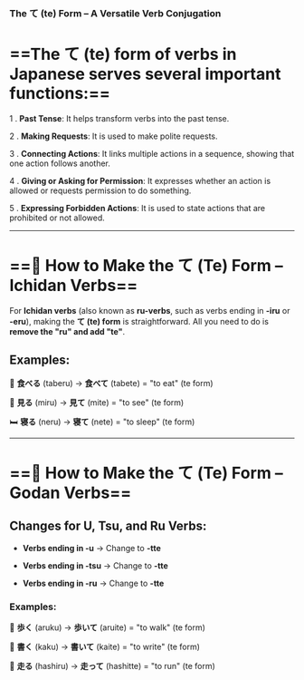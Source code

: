 ### **The て (te) Form – A Versatile Verb Conjugation**

# ==The **て (te) form** of verbs in Japanese serves several important functions:==
1 . **Past Tense**: It helps transform verbs into the past tense.
 
2 . **Making Requests**: It is used to make polite requests.

3 . **Connecting Actions**: It links multiple actions in a sequence, showing that one action follows another.

4 .  **Giving or Asking for Permission**: It expresses whether an action is allowed or requests permission to do something.

5 . **Expressing Forbidden Actions**: It is used to state actions that are prohibited or not allowed.

---

# ==**🔹 How to Make the て (Te) Form – Ichidan Verbs**==

For **Ichidan verbs** (also known as **ru-verbs**, such as verbs ending in **-iru** or **-eru**), making the **て (te) form** is straightforward. All you need to do is **remove the "ru" and add "te"**.

## **Examples:**

🍣 **食べる** (taberu) → **食べて** (tabete) = "to eat"  (te form)

👀 **見る** (miru) → **見て** (mite) = "to see" (te form)

🛏️ **寝る** (neru) → **寝て** (nete) = "to sleep" (te form)

---

# ==**🔹 How to Make the て (Te) Form – Godan Verbs**==


## **Changes for U, Tsu, and Ru Verbs:**

- **Verbs ending in -u** → Change to **-tte**
    
- **Verbs ending in -tsu** → Change to **-tte**
    
- **Verbs ending in -ru** → Change to **-tte**
    

### **Examples:**

🚶 **歩く** (aruku) → **歩いて** (aruite) = "to walk" (te form)

📝 **書く** (kaku) → **書いて** (kaite) = "to write" (te form)

🏃 **走る** (hashiru) → **走って** (hashitte) = "to run" (te form)